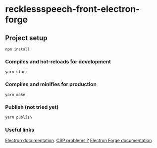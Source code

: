 # recklessspeech-front-electron-forge

## Project setup
```
npm install
```

### Compiles and hot-reloads for development
```
yarn start
```

### Compiles and minifies for production
```
yarn make
```

### Publish (not tried yet)
```
yarn publish
```

### Useful links
[Electron documentation](https://www.electronjs.org/docs/latest/).
[CSP problems ?](https://githubmemory.com/repo/electron-userland/electron-forge/issues/2331)
[Electron Forge documentation](https://www.electronforge.io/)
